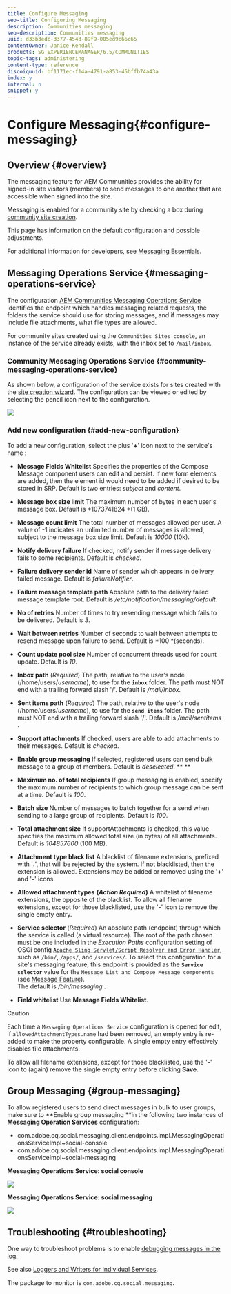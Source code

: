 ```yaml
---
title: Configure Messaging
seo-title: Configuring Messaging
description: Communities messaging
seo-description: Communities messaging
uuid: d33b3edc-3377-4543-89f9-005ed9c66c65
contentOwner: Janice Kendall
products: SG_EXPERIENCEMANAGER/6.5/COMMUNITIES
topic-tags: administering
content-type: reference
discoiquuid: bf1171ec-f14a-4791-a853-45bffb74a43a
index: y
internal: n
snippet: y
---
```


# Configure Messaging{#configure-messaging}

## Overview {#overview}

The messaging feature for AEM Communities provides the ability for signed-in site visitors (members) to send messages to one another that are accessible when signed into the site.

Messaging is enabled for a community site by checking a box during [community site creation](../../communities/using/sites-console.md).

This page has information on the default configuration and possible adjustments.

For additional information for developers, see [Messaging Essentials](../../communities/using/essentials-messaging.md).

## Messaging Operations Service {#messaging-operations-service}

The configuration [AEM Communities Messaging Operations Service](http://localhost:4502/system/console/configMgr/com.adobe.cq.social.messaging.client.endpoints.impl.MessagingOperationsServiceImpl) identifies the endpoint which handles messaging related requests, the folders the service should use for storing messages, and if messages may include file attachments, what file types are allowed.

For community sites created using the `Communities Sites console`, an instance of the service already exists, with the inbox set to `/mail/inbox`.

### Community Messaging Operations Service {#community-messaging-operations-service}

As shown below, a configuration of the service exists for sites created with the [site creation wizard](../../communities/using/sites-console.md). The configuration can be viewed or edited by selecting the pencil icon next to the configuration.

![](assets/messaging-operations.png)

### Add new configuration {#add-new-configuration}

To add a new configuration, select the plus '**+**' icon next to the service's name :

* **Message Fields Whitelist** 
  Specifies the properties of the Compose Message component users can edit and persist. If new form elements are added, then the element id would need to be added if desired to be stored in SRP. Default is two entries: *subject* and *content*.

* **Message box size limit** 
  The maximum number of bytes in each user's message box. Default is *1073741824 *(1 GB).

* **Message count limit** 
  The total number of messages allowed per user. A value of -1 indicates an unlimited number of messages is allowed, subject to the message box size limit. Default is *10000* (10k).

* **Notify delivery failure** 
  If checked, notify sender if message delivery fails to some recipients. Default is *checked*.

* **Failure delivery sender id** 
  Name of sender which appears in delivery failed message. Default is *failureNotifier*.

* **Failure message template path** 
  Absolute path to the delivery failed message template root. Default is */etc/notification/messaging/default*.

* **No of retries** 
  Number of times to try resending message which fails to be delivered. Default is *3*.

* **Wait between retries** 
  Number of seconds to wait between attempts to resend message upon failure to send. Default is *100 *(seconds).

* **Count update pool size** 
  Number of concurrent threads used for count update. Default is *10*.

* **Inbox path** 
  (*Required*) The path, relative to the user's node (/home/users/*username*), to use for the **`inbox`** folder. The path must NOT end with a trailing forward slash '/'. Default is */mail/inbox.*

* **Sent items path** 
  (*Required*) The path, relative to the user's node (/home/users/*username*), to use for the **`send items`** folder. The path must NOT end with a trailing forward slash '/'. Default is */mail/sentitems* .

* **Support attachments** 
  If checked, users are able to add attachments to their messages. Default is *checked*.

* **Enable group messaging** 
  If selected, registered users can send bulk message to a group of members. Default is *deselected*. ** **

* **Maximum no. of total recipients** 
  If group messaging is enabled, specify the maximum number of recipients to which group message can be sent at a time. Default is *100*. 

* **Batch size** 
  Number of messages to batch together for a send when sending to a large group of recipients. Default is *100*.

* **Total attachment size** 
  If supportAttachments is checked, this value specifies the maximum allowed total size (in bytes) of all attachments. Default is *104857600* (100 MB).

* **Attachment type black list** 
  A blacklist of filename extensions, prefixed with '**.**', that will be rejected by the system. If not blacklisted, then the extension is allowed. Extensions may be added or removed using the '**+**' and '**-**' icons.

* **Allowed attachment types** 
  **(*Action Required*)** A whitelist of filename extensions, the opposite of the blacklist. To allow all filename extensions, except for those blacklisted, use the '**-**' icon to remove the single empty entry.

* **Service selector** 
  (*Required*) An absolute path (endpoint) through which the service is called (a virtual resource). The root of the path chosen must be one included in the *Execution Paths* configuration setting of OSGi config [ `Apache Sling Servlet/Script Resolver and Error Handler`](http://localhost:4502/system/console/configMgr/org.apache.sling.servlets.resolver.SlingServletResolver), such as `/bin/`, `/apps/`, and `/services/`. To select this configuration for a site's messaging feature, this endpoint is provided as the **`Service selector`** value for the `Message List and Compose Message components` (see [Message Feature](../../communities/using/configure-messaging.md)).  
  The default is */bin/messaging* .

* **Field whitelist** 
  Use **Message Fields Whitelist**.

>[!CAUTION]
>
>Each time a `Messaging Operations Service` configuration is opened for edit, if `allowedAttachmentTypes.name` had been removed, an empty entry is re-added to make the property configurable. A single empty entry effectively disables file attachments.
>
>To allow all filename extensions, except for those blacklisted, use the '**-**' icon to (again) remove the single empty entry before clicking **Save**.

## Group Messaging {#group-messaging}

To allow registered users to send direct messages in bulk to user groups, make sure to **Enable group messaging **in the following two instances of **Messaging Operation Services** configuration:

* com.adobe.cq.social.messaging.client.endpoints.impl.MessagingOperationsServiceImpl~social-console
* com.adobe.cq.social.messaging.client.endpoints.impl.MessagingOperationsServiceImpl~social-messaging

**Messaging Operations Service: social console**

![](assets/social-console-op-service.png)

**Messaging Operations Service: social messaging**

![](assets/social-message-op-service.png)

## Troubleshooting {#troubleshooting}

One way to troubleshoot problems is to enable [debugging messages in the log.](../../sites/administering/using/troubleshooting.md)

See also [Loggers and Writers for Individual Services](/sites/deploying/using/configure-logging.md#loggers-and-writers-for-individual-services).

The package to monitor is `com.adobe.cq.social.messaging`. 
